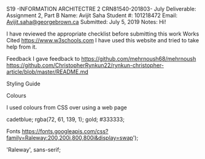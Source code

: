 S19 -INFORMATION ARCHITECTRE 2 CRN81540-201803- July 
Deliverable:  Assignment 2, Part B
Name:         Avijit Saha
Student #:    101218472
Email:        Avijit.saha@georgebrown.ca
Submitted:    July 5, 2019
Notes:        Hi!

 I have reviewed the appropriate checklist before submitting this work
Works Cited
https://www.w3schools.com 
I have used this website and tried to take help from it.

Feedback
I gave feedback to 
https://github.com/mehrnoush68/mehrnoush
https://github.com/ChristopherRynkun22/rynkun-christopher-article/blob/master/README.md

Styling Guide

Colours

I used colours from CSS over using a web page 

 cadetblue;
 rgba(72, 61, 139, 1);
 gold;
 #333333;

Fonts
https://fonts.googleapis.com/css?family=Raleway:200,200i,800,800i&display=swap');

'Raleway', sans-serif;
